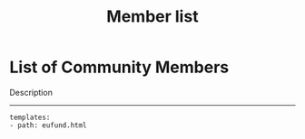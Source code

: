 ﻿---
title: Member list
description:  Description.
category: Community
subCategory: Member list
image: /images/Zebras_Cropped.jpg
imageTitle: Zebras. By Marieke Kuijpers via freeimages.com. Freeimages content license.
imageLink: http://www.freeimages.com/photo/zebra-in-black-white-1381687
---
# List of Community Members

Description

-----------

```styledYaml
templates:
- path: eufund.html
```
